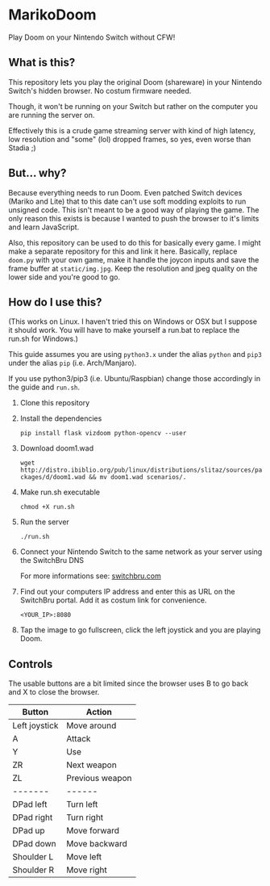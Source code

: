 # MarikoDoom
Play Doom on your Nintendo Switch without CFW!

## What is this?
This repository lets you play the original Doom (shareware) in your Nintendo Switch's hidden browser. No costum firmware needed.

Though, it won't be running on your Switch but rather on the computer you are running the server on.

Effectively this is a crude game streaming server with kind of high latency, low resolution and "some" (lol) dropped frames, so yes, even worse than Stadia ;)

## But... why?
Because everything needs to run Doom. Even patched Switch devices (Mariko and Lite) that to this date can't use soft modding exploits to run unsigned code.
This isn't meant to be a good way of playing the game. The only reason this exists is because I wanted to push the browser to it's limits and learn JavaScript.

Also, this repository can be used to do this for basically every game. I might make a separate repository for this and link it here.
Basically, replace `doom.py` with your own game, make it handle the joycon inputs and save the frame buffer at `static/img.jpg`. Keep the resolution and jpeg quality on the lower side and you're good to go.

## How do I use this?
(This works on Linux. I haven't tried this on Windows or OSX but I suppose it should work. You will have to make yourself a run.bat to replace the run.sh for Windows.)

This guide assumes you are using `python3.x` under the alias `python` and `pip3` under the alias `pip` (i.e. Arch/Manjaro). 

If you use python3/pip3 (i.e. Ubuntu/Raspbian) change those accordingly in the guide and `run.sh`.

1. Clone this repository
2. Install the dependencies

   `pip install flask vizdoom python-opencv --user`
3. Download doom1.wad

   `wget http://distro.ibiblio.org/pub/linux/distributions/slitaz/sources/packages/d/doom1.wad && mv doom1.wad scenarios/.`
4. Make run.sh executable

   `chmod +X run.sh`
5. Run the server

   `./run.sh`
6. Connect your Nintendo Switch to the same network as your server using the SwitchBru DNS 

   For more informations see: [switchbru.com](https://www.switchbru.com/dns/)
7. Find out your computers IP address and enter this as URL on the SwitchBru portal. Add it as costum link for convenience.

   `<YOUR_IP>:8080`
8. Tap the image to go fullscreen, click the left joystick and you are playing Doom.

## Controls
The usable buttons are a bit limited since the browser uses B to go back and X to close the browser.

Button | Action
-------| ------
Left joystick | Move around
A | Attack
Y | Use
ZR | Next weapon
ZL | Previous weapon
-------| ------
DPad left | Turn left
DPad right | Turn right
DPad up | Move forward
DPad down | Move backward
Shoulder L | Move left
Shoulder R | Move right
